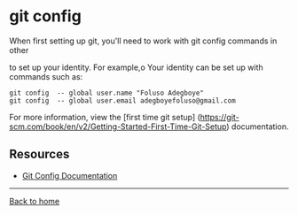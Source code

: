# git config
When first setting up git, you'll need to work with git config commands in other 

to set up your identity. For example,o Your identity can be set up with commands 
such as:

~~~
git config  -- global user.name "Foluso Adegboye"
git config  -- global user.email adegboyefoluso@gmail.com
~~~
For more information, view the [first time git setup] (https://git-scm.com/book/en/v2/Getting-Started-First-Time-Git-Setup) documentation.
## Resources

- [Git Config Documentation](https://git-scm.com/docs/git-config)

---
[Back to home](./README.md)